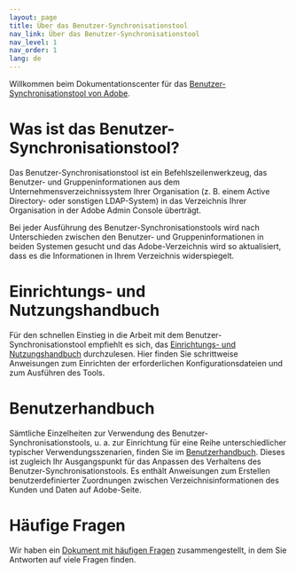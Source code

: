 ```yaml
---
layout: page
title: Über das Benutzer-Synchronisationstool
nav_link: Über das Benutzer-Synchronisationstool
nav_level: 1
nav_order: 1
lang: de
---
```


Willkommen beim Dokumentationscenter für das [Benutzer-Synchronisationstool von Adobe](https://github.com/adobe-apiplatform/user-sync.py).

# Was ist das Benutzer-Synchronisationstool?

Das Benutzer-Synchronisationstool ist ein Befehlszeilenwerkzeug, das Benutzer- und Gruppeninformationen aus dem Unternehmensverzeichnissystem Ihrer Organisation (z. B. einem Active Directory- oder sonstigen LDAP-System) in das Verzeichnis Ihrer Organisation in der Adobe Admin Console überträgt.

Bei jeder Ausführung des Benutzer-Synchronisationstools wird nach Unterschieden zwischen den Benutzer- und Gruppeninformationen in beiden Systemen gesucht und das Adobe-Verzeichnis wird so aktualisiert, dass es die Informationen in Ihrem Verzeichnis widerspiegelt.

# Einrichtungs- und Nutzungshandbuch

Für den schnellen Einstieg in die Arbeit mit dem Benutzer-Synchronisationstool empfiehlt es sich, das [Einrichtungs- und Nutzungshandbuch](success-guide/index.md) durchzulesen. Hier finden Sie schrittweise Anweisungen zum Einrichten der erforderlichen Konfigurationsdateien und zum Ausführen des Tools.

# Benutzerhandbuch

Sämtliche Einzelheiten zur Verwendung des Benutzer-Synchronisationstools, u. a. zur Einrichtung für eine Reihe unterschiedlicher typischer Verwendungsszenarien, finden Sie im [Benutzerhandbuch](user-manual/index.md). Dieses ist zugleich Ihr Ausgangspunkt für das Anpassen des Verhaltens des Benutzer-Synchronisationstools. Es enthält Anweisungen zum Erstellen benutzerdefinierter Zuordnungen zwischen Verzeichnisinformationen des Kunden und Daten auf Adobe-Seite.

# Häufige Fragen

Wir haben ein [Dokument mit häufigen Fragen](FAQ/index.md) zusammengestellt, in dem Sie Antworten auf viele Fragen finden.

